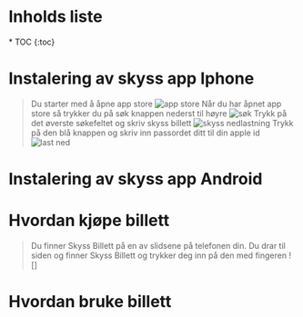 <h1 class="no_toc">Inholds liste</h1>
* TOC
{:toc}

# Instalering av skyss app Iphone
> Du starter med å åpne app store
![app store](https://cdn.discordapp.com/attachments/745215865175277628/761139134827200553/image0.png)
> Når du har åpnet app store så trykker du på søk knappen nederst til høyre
![søk](https://cdn.discordapp.com/attachments/745215865175277628/761139134344462336/image0.png)
> Trykk på det øverste søkefeltet og skriv skyss billett
![skyss nedlastning](https://cdn.discordapp.com/attachments/745215865175277628/761139138526183444/image0.png)
> Trykk på den blå knappen og skriv inn passordet ditt til din apple id
![last ned](https://cdn.discordapp.com/attachments/745215865175277628/761139142817873930/image0.png)



# Instalering av skyss app Android

# Hvordan kjøpe billett
> Du finner Skyss Billett på en av slidsene på telefonen din. Du drar til siden og finner Skyss Billett og trykker deg inn på den med fingeren
![]
# Hvordan bruke billett

